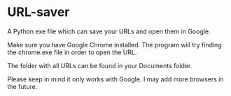 # URL-saver
A Python exe file which can save your URLs and open them in Google.

Make sure you have Google Chrome installed. The program will try finding the chrome.exe file in order to open the URL.

The folder with all URLs can be found in your Documents folder.

Please keep in mind it only works with Google. I may add more browsers in the future.
